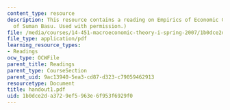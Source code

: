 ```yaml
---
content_type: resource
description: This resource contains a reading on Empirics of Economic Growth. (Courtesy
  of Suman Basu. Used with permission.)
file: /media/courses/14-451-macroeconomic-theory-i-spring-2007/1b0dce2da3729ef5963e6f953f6929f0_handout1.pdf
file_type: application/pdf
learning_resource_types:
- Readings
ocw_type: OCWFile
parent_title: Readings
parent_type: CourseSection
parent_uid: 9ac13940-5ea3-cd87-d323-c79059462913
resourcetype: Document
title: handout1.pdf
uid: 1b0dce2d-a372-9ef5-963e-6f953f6929f0
---
```

